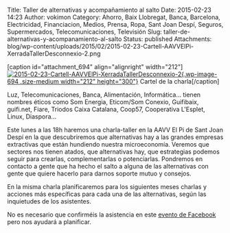 Title: Taller de alternativas y acompañamiento al salto
Date: 2015-02-23 14:23
Author: vokimon
Category: Ahorro, Baix Llobregat, Banca, Barcelona, Electricidad, Financiacion, Medios, Prensa, Ropa, Sant Joan Despí, Seguros, Supermercados, Telecomunicaciones, Televisión
Slug: taller-de-alternativas-y-acompanamiento-al-salto
Status: published
Attachments: blog/wp-content/uploads/2015/02/2015-02-23-Cartell-AAVVElPi-XerradaTallerDesconnexio-2.png

\[caption id="attachment\_694" align="alignright" width="212"\][![2015-02-23-Cartell-AAVVElPi-XerradaTallerDesconnexio-2](http://desconexionibex35.org/blog/wp-content/uploads/2015/02/2015-02-23-Cartell-AAVVElPi-XerradaTallerDesconnexio-2-212x300.png){.wp-image-694 .size-medium width="212" height="300"}]({static}blog/wp-content/uploads/2015/02/2015-02-23-Cartell-AAVVElPi-XerradaTallerDesconnexio-2.png) Cartel de la charla\[/caption\]

Luz, Telecomunicaciones, Banca, Alimentación, Informática... tienen nombres éticos como Som Energia, Eticom/Som Conexio, Guifibaix, guifi.net, Fiare, Triodos Caixa Catalana, Coop57, Cooperativa L'Esplet, Linux, Diaspora...

Este lunes a las 18h haremos una charla-taller en la AAVV El Pi de Sant Joan Despí en la que descubriremos que alternativas hay a las grandes empresas extractivas que están hundiendo nuestra microeconomía. Veremos que sectores nos tienen atados, que alternativas hay, que estrategias podemos seguir para crearlas, complementarlas o potenciarlas. Pondremos en contacto a gente que ha hecho el salto a alguna de las alternativas con gente que quiere hacerlo para darnos soporte mutuo y consejos.

En la misma charla planificaremos para los siguientes meses charlas y acciones más específicas para cada una de las alternativas, según las inquietudes de los asistentes.

No es necesario que confirméis la asistencia en este [evento de Facebook](https://www.facebook.com/events/781449821903205/ "Evento de FB") pero nos ayudará a planificar.
